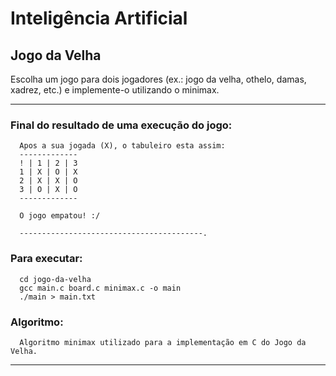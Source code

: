 # Inteligência Artificial

## Jogo da Velha

Escolha um jogo para dois jogadores (ex.: jogo da velha, othelo, damas, xadrez, etc.) e implemente-o utilizando o minimax.

---

### Final do resultado de uma execução do jogo:


      Apos a sua jogada (X), o tabuleiro esta assim:
      -------------
      ! | 1 | 2 | 3
      1 | X | O | X
      2 | X | X | O
      3 | O | X | O
      -------------

      O jogo empatou! :/

      -----------------------------------------.


### Para executar:
      cd jogo-da-velha
      gcc main.c board.c minimax.c -o main
      ./main > main.txt
      
### Algoritmo:

      Algoritmo minimax utilizado para a implementação em C do Jogo da Velha.
---
      
